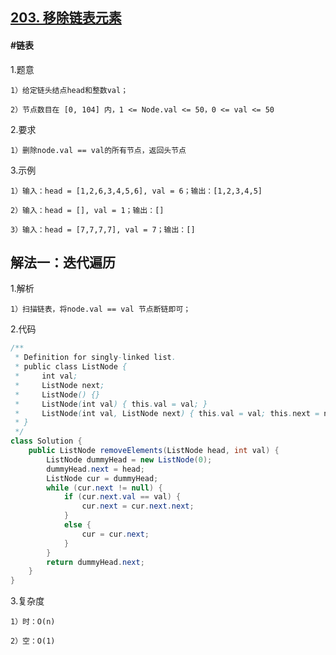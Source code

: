 ## [203. 移除链表元素](https://leetcode.cn/problems/remove-linked-list-elements/description/)

#### #链表
1.题意

    1）给定链头结点head和整数val；

    2）节点数目在 [0, 104] 内，1 <= Node.val <= 50，0 <= val <= 50

2.要求

    1）删除node.val == val的所有节点，返回头节点

3.示例

    1）输入：head = [1,2,6,3,4,5,6], val = 6；输出：[1,2,3,4,5]

    2）输入：head = [], val = 1；输出：[]

    3）输入：head = [7,7,7,7], val = 7；输出：[]

## 解法一：迭代遍历

1.解析

    1）扫描链表，将node.val == val 节点断链即可；

2.代码
```java
/**
 * Definition for singly-linked list.
 * public class ListNode {
 *     int val;
 *     ListNode next;
 *     ListNode() {}
 *     ListNode(int val) { this.val = val; }
 *     ListNode(int val, ListNode next) { this.val = val; this.next = next; }
 * }
 */
class Solution {
    public ListNode removeElements(ListNode head, int val) {
        ListNode dummyHead = new ListNode(0);
        dummyHead.next = head;
        ListNode cur = dummyHead;
        while (cur.next != null) {
            if (cur.next.val == val) {
                cur.next = cur.next.next;
            }
            else {
                cur = cur.next;
            }
        }
        return dummyHead.next;
    }
}
```

3.复杂度

    1）时：O(n)

    2）空：O(1)